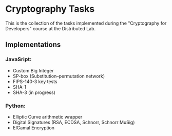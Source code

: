 # Cryptography Tasks

This is the collection of the tasks implemented during 
the "Cryptography for Developers" course at the Distributed Lab.



## Implementations

### JavaSript:
- Custom Big Integer
- SP-box (Substitution–permutation network)
- FIPS-140-3 key tests
- SHA-1
- SHA-3 (in progress)

### Python:
- Elliptic Curve arithmetic wrapper
- Digital Signatures (RSA, ECDSA, Schnorr, Schnorr MuSig)
- ElGamal Encryption
